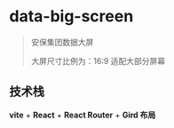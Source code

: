 # data-big-screen

> 安保集团数据大屏
>
> 大屏尺寸比例为：16:9 适配大部分屏幕

## 技术栈

**vite** + **React** + **React Router** + **Gird 布局**


